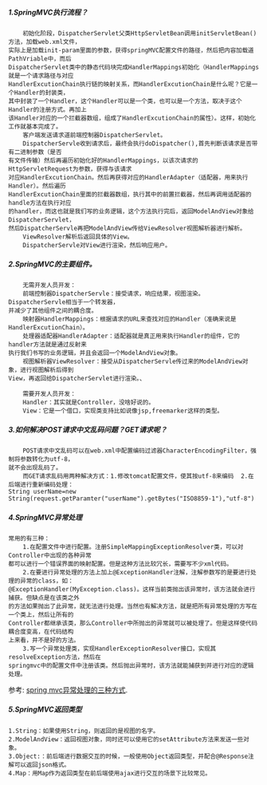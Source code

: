 ##### 1.SpringMVC执行流程？
		初始化阶段，DispatcherServlet父类HttpServletBean调用initServletBean()方法，加载web.xml文件，
	实际上是加载init-param里面的参数，获得springMVC配置文件的路径，然后把内容加载道PathVriable中，而后
	DispatcherServlet类中的静态代码块完成HandlerMappings初始化（HandlerMappings就是一个请求路径与对应
	HandlerExcutionChain执行链的映射关系，而HandlerExcutionChain是什么呢？它是一个Handler的封装类，
	其中封装了一个Handler，这个Handler可以是一个类，也可以是一个方法，取决于这个Handler的注册方式。再加上
	该Handler对应的一个拦截器数组，组成了HandlerExcutionChain的属性）。这样，初始化工作就基本完成了。
		客户端发送请求道前端控制器DispatcherServlet。
		DispatcherServle收到请求后，最终会执行doDispatcher(),首先判断该请求是否带有二进制参数（是否
	有文件传输）然后再遍历初始化好的HandlerMappings，以该次请求的HttpServletRequest为参数，获得与该请求
	对应HandlerExcutionChain。然后再获得对应的HandlerAdapter（适配器，用来执行Handler）。然后遍历
	HandlerExcutionChain里面的拦截器数组，执行其中的前置拦截器，然后再调用适配器的handle方法在执行对应
	的handler，而这也就是我们写的业务逻辑，这个方法执行完后，返回ModelAndView对象给DispatcherServlet，
	然后DispatcherServle再把ModelAndView传给ViewResolver视图解析器进行解析。
		ViewResolver解析后返回具体的View。
		DispatcherServle对View进行渲染，然后响应用户。


##### 2.SpringMVC的主要组件。
		无需开发人员开发：
		前端控制器DispatcherServle：接受请求，响应结果，视图渲染。DispatcherServle相当于一个转发器，
	并减少了其他组件之间的耦合度。
		映射器HandlerMappings：根据请求的URL来查找对应的Handler（准确来说是HandlerExcutionChain）。
		处理器适配器HandlerAdapter：适配器就是真正用来执行Handler的组件，它的handler方法就是通过反射来
	执行我们书写的业务逻辑，并且会返回一个ModelAndView对象。
		视图解析器ViewResolver：接受从DispatcherServle传过来的ModelAndView对象，进行视图解析后得到
	View，再返回给DispatcherServlet进行渲染。、
	
		需要开发人员开发：
		Handler：其实就是Controller，没啥好说的。
		View：它是一个借口，实现类支持比如说像jsp,freemarker这样的类型。

##### 3.如何解决POST请求中文乱码问题？GET请求呢？
		POST请求中文乱码可以在web.xml中配置编码过滤器CharacterEncodingFilter，强制将参数转化为utf-8，
	就不会出现乱码了。
		而GET请求乱码用两种解决方式：1.修改tomcat配置文件，使其按utf-8来编码  2.在后端进行重新编码处理：
	String userName=new String(request.getParamter("userName").getBytes("ISO8859-1"),"utf-8")

##### 4.SpringMVC异常处理
	常用的有三种：
		1.在配置文件中进行配置。注册SimpleMappingExceptionResolver类，可以对Controller中出现的各种异常
	都可以进行一个错误界面的映射配置。但是这种方法比较冗长，需要写不少xml代码。
		2.在要进行异常处理的方法上加上@ExceptionHandler注解，注解参数写的是要进行处理的异常的class，如：
	@ExceptionHandler(MyException.class)。这样当前类抛出该异常时，该方法就会进行捕获。但缺点是在该类之外
	的方法如果抛出了此异常，就无法进行处理。当然也有解决方法，就是把所有异常处理的方写在一个类上，然后让所有的
	Controller都继承该类，那么Controller中所抛出的异常就可以被处理了。但是这样使代码耦合度变高，在代码结构
	上来看，并不是好的方法。
		3.写一个异常处理类，实现HandlerExceptionResolver接口，实现其resolveException方法，然后在
	springmvc中的配置文件中注册该类。然后抛出异常时，该方法就能捕获到并进行对应的逻辑处理。
	
参考: [spring mvc异常处理的三种方式](http://www.monkey1024.com/framework/1291).


##### 5.SpringMVC返回类型
	1.String：如果使用String，则返回的是视图的名字。
	2.ModelAndView：返回视图对象，同时还可以使用它的setAttribute方法来发送一些对象。
	3.Object:：前后端进行数据交互的时候，一般使用Object返回类型，并配合@Response注解可以返回json格式。
	4.Map：用Map作为返回类型在前后端使用ajax进行交互的场景下比较常见。
	
	
		
	
